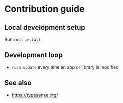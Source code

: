 # Contribution guide

## Local development setup

Run `rush install`

## Development loop

-   `rush update` every time an app or library is modified


## See also

- https://typesense.org/